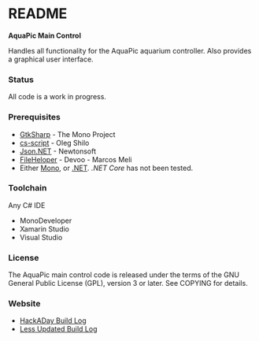 README
======
**AquaPic Main Control**

Handles all functionality for the AquaPic aquarium controller. Also provides a graphical user interface.

### Status
All code is a work in progress. 

### Prerequisites
 * [GtkSharp](http://www.mono-project.com/docs/gui/gtksharp/) - The Mono Project
 * [cs-script](http://www.csscript.net/) - Oleg Shilo
 * [Json.NET](http://www.newtonsoft.com/json) - Newtonsoft
 * [FileHeloper](http://www.filehelpers.net/) - Devoo - Marcos Meli
 * Either [Mono](http://www.mono-project.com/), or [.NET](https://www.microsoft.com/net/download). _.NET Core_ has not been tested.

### Toolchain
Any C# IDE
 * MonoDeveloper
  * Xamarin Studio
 * Visual Studio 

### License
The AquaPic main control code is released under the terms of the GNU General Public License (GPL), version 3 or later. See COPYING for details.

### Website
 * [HackADay Build Log](https://hackaday.io/project/1436-aquapic-aquarium-controller)
 * [Less Updated Build Log](https://sites.google.com/site/aquapicbuildlog/)
